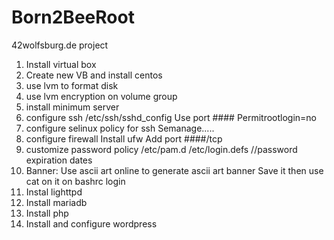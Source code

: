 # Born2BeeRoot
42wolfsburg.de project

1. Install virtual box 
2. Create new VB and install centos
3. use lvm to format disk
4. use lvm encryption on volume group
5. install minimum server
6. configure ssh
    /etc/ssh/sshd_config
    Use port ####
    Permitrootlogin=no
7. configure selinux policy for ssh
    Semanage..... 
8. configure firewall
    Install ufw
    Add port ####/tcp
9. customize password policy
    /etc/pam.d
    /etc/login.defs //password expiration dates
10. Banner:
Use ascii art online to generate ascii art banner
Save it then use cat on it on bashrc login
11. Instal lighttpd
12. Install mariadb
13. Install php
14. Install and configure wordpress
